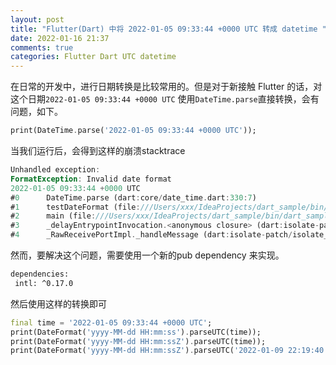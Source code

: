 ```yaml
---
layout: post
title: "Flutter(Dart) 中将 2022-01-05 09:33:44 +0000 UTC 转成 datetime "
date: 2022-01-16 21:37
comments: true
categories: Flutter Dart UTC datetime 
---
```


在日常的开发中，进行日期转换是比较常用的。但是对于新接触 Flutter 的话，对这个日期`2022-01-05 09:33:44 +0000 UTC` 使用`DateTime.parse`直接转换，会有问题，如下。

```dart
print(DateTime.parse('2022-01-05 09:33:44 +0000 UTC'));

```

当我们运行后，会得到这样的崩溃stacktrace
```dart
Unhandled exception:
FormatException: Invalid date format
2022-01-05 09:33:44 +0000 UTC
#0      DateTime.parse (dart:core/date_time.dart:330:7)
#1      testDateFormat (file:///Users/xxx/IdeaProjects/dart_sample/bin/dart_sample.dart:38:18)
#2      main (file:///Users/xxx/IdeaProjects/dart_sample/bin/dart_sample.dart:26:3)
#3      _delayEntrypointInvocation.<anonymous closure> (dart:isolate-patch/isolate_patch.dart:295:32)
#4      _RawReceivePortImpl._handleMessage (dart:isolate-patch/isolate_patch.dart:192:12)
```
<!--more--> 

然而，要解决这个问题，需要使用一个新的pub dependency 来实现。
```bash
dependencies:
 intl: ^0.17.0

```

然后使用这样的转换即可
```dart
final time = '2022-01-05 09:33:44 +0000 UTC';
print(DateFormat('yyyy-MM-dd HH:mm:ss').parseUTC(time));
print(DateFormat('yyyy-MM-dd HH:mm:ssZ').parseUTC(time));
print(DateFormat('yyyy-MM-dd HH:mm:ssZ').parseUTC('2022-01-09 22:19:40.993584 +0800 CST m=+0.000077758'));
```


